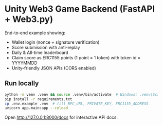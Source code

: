 # Unity Web3 Game Backend (FastAPI + Web3.py)

End-to-end example showing:
- Wallet login (nonce + signature verification)
- Score submission with anti-replay
- Daily & All-time leaderboard
- Claim score as ERC1155 points (1 point = 1 token) with token id = YYYYMMDD
- Unity-friendly JSON APIs (CORS enabled)

## Run locally

```bash
python -m venv .venv && source .venv/bin/activate  # Windows: .venv\Scripts\activate
pip install -r requirements.txt
cp .env.example .env  # fill RPC_URL, PRIVATE_KEY, ERC1155_ADDRESS
uvicorn app.main:app --reload
```

Open http://127.0.0.1:8000/docs for interactive API docs.
